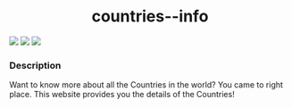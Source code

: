 <h1 align = 'center'> countries--info </h1>

![](https://img.shields.io/badge/Made_with-javascript-20232A?style=for-the-badge&logo=javascript&logoColor=61DAFB)
![](https://img.shields.io/badge/Deployed_on-Heroku-00C7B7?style=for-the-badge&logo=heroku&logoColor=white)
![](https://img.shields.io/badge/IDE-Visual_Studio_Code-blue?style=for-the-badge&logo=visual%20studio%20code&logoColor=white)

### Description  ##
<p>
  Want to know more about all the Countries in the world? You came to right place. This website provides you the details of the Countries!
</p>
